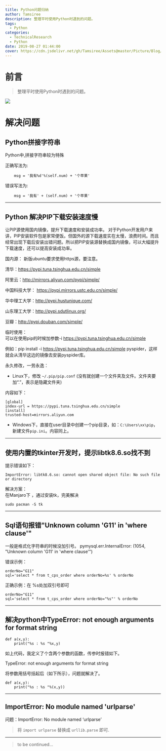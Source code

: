 ```yaml
---
title: Python问题归纳
author: Tamsiree
description: 整理平时使用Python时遇到的问题。
tags:
  - Python
categories:
  - TechnicalResearch
  - Python
date: 2019-08-27 01:44:00
cover: https://cdn.jsdelivr.net/gh/Tamsiree/Assets@master/Picture/Blog/Cover/214606-15553359663cd8.jpg
---
```


# 前言
> 整理平时使用Python时遇到的问题。

![](https://cdn.jsdelivr.net/gh/Tamsiree/Assets@master/Picture/python.png)

# 解决问题
## Python拼接字符串
Python中,拼接字符串较为特殊

正确写法为:
```
	msg = '我有%d'%(self.num) + '个苹果'
```

错误写法为:
```
	msg = '我有' + (self.num) + '个苹果'
```

---

## Python 解决PIP下载安装速度慢
让PIP源使用国内镜像，提升下载速度和安装成功率。
对于Python开发用户来讲，PIP安装软件包是家常便饭。但国外的源下载速度实在太慢，浪费时间。而且经常出现下载后安装出错问题。所以把PIP安装源替换成国内镜像，可以大幅提升下载速度，还可以提高安装成功率。

国内源：
新版ubuntu要求使用https源，要注意。

清华：https://pypi.tuna.tsinghua.edu.cn/simple

阿里云：http://mirrors.aliyun.com/pypi/simple/

中国科技大学： https://pypi.mirrors.ustc.edu.cn/simple/

华中理工大学：http://pypi.hustunique.com/

山东理工大学：http://pypi.sdutlinux.org/ 

豆瓣：http://pypi.douban.com/simple/

临时使用：  
可以在使用pip的时候加参数-i https://pypi.tuna.tsinghua.edu.cn/simple

例如：pip install -i https://pypi.tuna.tsinghua.edu.cn/simple pyspider，这样就会从清华这边的镜像去安装pyspider库。


永久修改，一劳永逸：  

* Linux下，修改 `~/.pip/pip.conf` (没有就创建一个文件夹及文件。文件夹要加“.”，表示是隐藏文件夹)

内容如下：
```
[global]
index-url = https://pypi.tuna.tsinghua.edu.cn/simple
[install]
trusted-host=mirrors.aliyun.com
```

* Windows下，直接在user目录中创建一个pip目录，如：`C:\Users\xx\pip`，新建文件`pip.ini`。内容同上。

---

## 使用内置的tkinter开发时，提示libtk8.6.so找不到
提示错误如下：
```
ImportError: libtk8.6.so: cannot open shared object file: No such file or directory
```
解决方案：  
在Manjaro下 ，通过安装tk，完美解决

```
sudo pacman -S tk
```

---

## Sql语句报错"Unknown column 'G11' in 'where clause'"
一般是格式化字符串的时候没加引号。
pymysql.err.InternalError: (1054, "Unknown column 'G11' in 'where clause'") 

错误示例：
```
orderNo="G11"
sql='select * from t_cps_order where orderNo=%s' % orderNo
```

正确示例：在 %s处加双引号即可
```
orderNo="G11"
sql='select * from t_cps_order where orderNo="%s"' % orderNo
```

---

## 解决python中TypeError: not enough arguments for format string
```
def a(x,y):
	print("%s : %s "%x,y)
```

如上代码，我定义了个含两个参数的函数，传参时报错如下。

TypeError: not enough arguments for format string

将参数用括号括起后（如下所示），问题就解决了。

```
def a(x,y):
	print("%s : %s "%(x,y))
```

---

## ImportError: No module named 'urlparse'
问题：ImportError: No module named ‘urlparse’

> 将 `import urlparse` 替换成 `urllib.parse` 即可.

---
> to be continued...